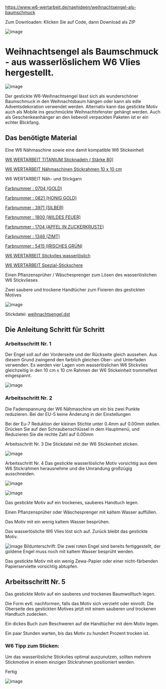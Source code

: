https://www.w6-wertarbeit.de/naehideen/weihnachtsengel-als-baumschmuck

Zum Downloaden:
Klicken Sie auf Code, dann Download als ZIP

![image](https://user-images.githubusercontent.com/13396762/142183385-92a034af-2600-493f-a99c-d8fec64015b8.png)

# Weihnachtsengel als Baumschmuck - aus wasserlöslichem W6 Vlies hergestellt.
![image](https://user-images.githubusercontent.com/13396762/142183655-a7884912-c0dd-48f1-88eb-faeb44214a87.png)

Der gestickte W6-Weihnachtsengel lässt sich als wunderschöner Baumschmuck in den Weihnachtsbaum hängen oder kann als edle Adventsdekoration verwendet werden.
Alternativ kann das gestickte Motiv auch als Mobile ins geschmückte Weihnachtsfenster gehängt werden. 
Auch als Geschenkeanhänger an den liebevoll verpackten Paketen ist er ein echter Blickfang.

## Das benötigte Material

Eine W6 Nähmaschine sowie eine damit kompatible W6 Stickeinheit

[W6 WERTARBEIT TITANIUM Sticknadeln ( Stärke 80)](https://www.w6-wertarbeit.de/zubehoer/nadeln/naehmaschinennadeln/w6-naehmaschinennadel-titanium-75-90-5-nadeln)

[W6 WERTARBEIT Nähmaschinen Stickrahmen 10 x 10 cm](https://www.w6-wertarbeit.de/sticken/stickmaschinen-zubehoer/w6-naehmaschinen-stickrahmen-10-x-10-cm)

W6 WERTARBEIT Näh- und Stickgarn

[Farbnummer : 0704 (GOLD)](https://www.w6-wertarbeit.de/garne/overlockgarn/w6-naeh-und-stickgarn-farb-nr.-0704-1.000-m)

[Farbnummer : 0821 (HONIG GOLD)](https://www.w6-wertarbeit.de/garne/overlockgarn/w6-naeh-und-stickgarn-farb-nr.-0821-1.000-m)

[Farbnummer : 3971 (SILBER)](https://www.w6-wertarbeit.de/garne/overlockgarn/w6-naeh-und-stickgarn-farb-nr.-3971-1.000-m)

[Farbnummer : 1800 (WILDES FEUER)](https://www.w6-wertarbeit.de/garne/overlockgarn/w6-naeh-und-stickgarn-farb-nr.-1800-1.000-m)

[Farbnummer : 1704 (APFEL IN ZUCKERKRUSTE)](https://www.w6-wertarbeit.de/garne/overlockgarn/w6-naeh-und-stickgarn-farb-nr.-1704-1.000-m)

[Farbnummer : 1346 (ZIMT)](https://www.w6-wertarbeit.de/garne/overlockgarn/w6-naeh-und-stickgarn-farb-nr.-1346-1.000-m)

[Farbnummer : 5415 (IRISCHES GRÜN)](https://www.w6-wertarbeit.de/garne/overlockgarn/w6-naeh-und-stickgarn-farb-nr.-5415-1.000-m)

[W6 WERTARBEIT Stickvlies wasserlöslich](https://www.w6-wertarbeit.de/naehen/naehmaschinen-zubehoer/w6-naehmaschinen-stickvlies-mittelschwer-und-wasserloeslich) 

[W6 WERTARBEIT Spezial-Stickschere](https://www.w6-wertarbeit.de/zubehoer/naehscheren/w6-naehmaschinen-spezial-stickschere)

Einen Pflanzensprüher / Wäschesprenger zum Lösen des wasserlöslichen W6 Stickvlieses

Zwei saubere und trockene Handtücher zum Fixieren des gestickten Motives

![image](https://www.w6-wertarbeit.de/media/image/5a/b3/5d/weihnachtsengel-1.jpg.pagespeed.ce._1U-ZZHy24.jpg)
 
Stickdatei: [weihnachtsengel.dst](https://github.com/thetha/weihnachtsengel/blob/main/weihnachtsengel.DST)

 
## Die Anleitung Schritt für Schritt 
### Arbeitsschritt Nr. 1
Der Engel soll auf der Vorderseite und der Rückseite gleich aussehen. 
Aus diesem Grund zwingend den farblich gleichen Ober- und Unterfaden verwenden.
Es werden vier Lagen vom wasserlöslichen W6 Stickvlies gleichzeitig in den 10 cm x 10 cm Rahmen der W6 Stickeinheit trommelfest eingespannt. 


![image](https://www.w6-wertarbeit.de/media/image/79/eb/f8/weihnachtsengel-2.jpg.pagespeed.ce.OlHgDxo5wM.jpg)

### Arbeitsschritt Nr. 2
Die Fadenspannung der W6 Nähmaschine um ein bis zwei Punkte reduzieren.
Bei der EU-5 keine Änderung in der Einstellungen

Bei der Eu-7 Reduktion der kleinen Stichte unter 0.4mm auf 0.00mm stellen.
Drücken Sie auf den Schraubenschlüssel in dem Hauptmenü, und Reduzieren Sie die rechte Zahl auf 0.00mm

Arbeitsschritt Nr. 3 
Die Stickdatei mit der W6 Stickeinheit sticken.

![image](https://www.w6-wertarbeit.de/media/image/3b/25/95/weihnachtsengel-3.jpg.pagespeed.ce.gKuJ_rtbLO.jpg)

Arbeitsschritt Nr. 4
Das gestickte wasserlösliche Motiv vorsichtig aus dem W6 Stickrahmen herausnehme und die Umrandung großzügig ausschneiden.

![image](https://www.w6-wertarbeit.de/media/image/9b/12/14/weihnachtsengel-4.jpg.pagespeed.ce.QccXy4029U.jpg)

![image](https://www.w6-wertarbeit.de/media/image/b4/31/4e/weihnachtsengel-5.jpg.pagespeed.ce.LGL2eqlTqj.jpg)

Das gestickte Motiv auf ein trockenes, sauberes Handtuch legen.

Einen Pflanzensprüher oder Wäschesprenger mit kaltem Wasser auffüllen.

Das Motiv mit ein wenig kaltem Wasser besprühen.

Das wasserlösliche W6 Vlies löst sich auf. Zurück bleibt das gestickte Motiv.

![image](https://www.w6-wertarbeit.de/media/image/90/3a/a7/weihnachtsengel-6.jpg.pagespeed.ce.26woyQtdcl.jpg)
Bildunterschrift: Die zwei roten Engel sind bereits fertiggestellt, der goldene Engel muss noch mit kaltem Wasser besprüht werden.

Das gestickte Motiv mit ein wenig Zewa-Papier oder einer nicht-färbenden Papierserviette vorsichtig abtupfen.

## Arbeitsschritt Nr. 5
Das gestickte Motiv auf ein sauberes und trockenes Baumwolltuch legen.

Die Form evtl. nachformen, falls das Motiv sich verzieht oder einrollt. Die Oberseite des gestickten Motives jetzt mit einem sauberen und trockenen Handtuch zudecken.

Ein dickes Buch zum Beschweren auf die Handtücher mit dem Motiv legen.

Ein paar Stunden warten, bis das Motiv zu hundert Prozent trocken ist. 

### W6 Tipp zum Sticken:
Um das wasserlösliche Stickvlies optimal auszunutzen, sollten mehrere Stickmotive in einem einzigen Stickrahmen positioniert werden.

Fertig

![image](https://www.w6-wertarbeit.de/media/image/0a/bf/0c/weihnachtsengel-7.jpg.pagespeed.ce.iOUXrTSqGg.jpg)

 

 
